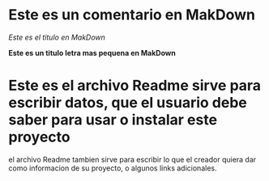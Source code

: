 # Este es un comentario en MakDown

*Este es el titulo en MakDown*

**Este es un titulo letra mas pequena en MakDown**

# Este es el archivo Readme sirve para escribir datos, que el usuario debe saber para usar o instalar este proyecto
el archivo Readme tambien sirve para escribir lo que el creador quiera dar como informacion de su proyecto, o algunos links adicionales.
